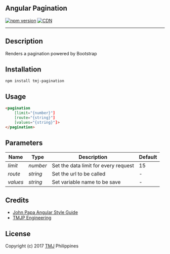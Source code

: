 ## Angular Pagination
[![npm version](https://img.shields.io/npm/v/tmj-pagination.svg)](https://www.npmjs.org/package/tmj-pagination)
[![CDN](https://img.shields.io/badge/cdn-rawgit-brightgreen.svg)](https://cdn.rawgit.com/TMJPEngineering/angular-pagination/master/dist/pagination.min.js)

---

## Description

Renders a pagination powered by Bootstrap

## Installation

```
npm install tmj-pagination
```

## Usage

```html
<pagination
    [limit="{number}"]
    [route="{string}"]
    [values="{string}"]>
</pagination>
```

## Parameters

| **Name** | **Type** | **Description**                      | **Default** |
|----------|----------|--------------------------------------|-------------|
| *limit*  | *number* | Set the data limit for every request |     15      |
| *route*  | *string* | Set the url to be called             |      -      |
| *values* | *string* | Set variable name to be save         |      -      |

## Credits

- [John Papa Angular Style Guide](https://github.com/johnpapa/angular-styleguide)
- [TMJP Engineering](https://github.com/TMJPEngineering)

## License

Copyright (c) 2017 [TMJ](http://www.tmj.jp/en/) Philippines